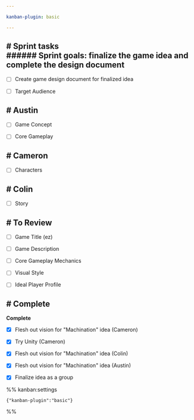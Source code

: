 ```yaml
---

kanban-plugin: basic

---
```


## # Sprint tasks<br>###### Sprint goals: finalize the game idea and complete the design document

- [ ] Create game design document for finalized idea
- [ ] Target Audience


## # Austin

- [ ] Game Concept
- [ ] Core Gameplay


## # Cameron

- [ ] Characters


## # Colin

- [ ] Story


## # To Review

- [ ] Game Title (ez)
- [ ] Game Description
- [ ] Core Gameplay Mechanics
- [ ] Visual Style
- [ ] Ideal Player Profile


## # Complete

**Complete**
- [x] Flesh out vision for "Machination" idea (Cameron)
- [x] Try Unity (Cameron)
- [x] Flesh out vision for "Machination" idea (Colin)
- [x] Flesh out vision for "Machination" idea (Austin)
- [x] Finalize idea as a group




%% kanban:settings
```
{"kanban-plugin":"basic"}
```
%%